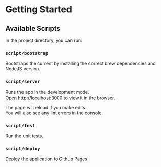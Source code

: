 # Getting Started

## Available Scripts

In the project directory, you can run:

### `script/bootstrap`

Bootstraps the current by installing the correct brew dependencies and NodeJS version.

### `script/server`

Runs the app in the development mode.\
Open [http://localhost:3000](http://localhost:3000) to view it in the browser.

The page will reload if you make edits.\
You will also see any lint errors in the console.

### `script/test`

Run the unit tests.

### `script/deploy`

Deploy the application to Github Pages.
